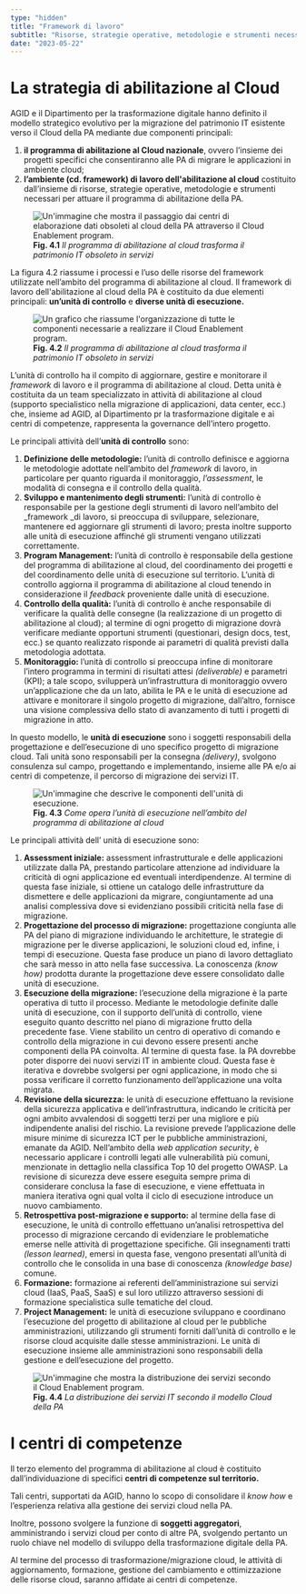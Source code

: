 ```yaml
---
type: "hidden"
title: "Framework di lavoro"
subtitle: "Risorse, strategie operative, metodologie e strumenti necessari per attuare il programma di abilitazione della PA."
date: "2023-05-22"
---
```


# La strategia di abilitazione al Cloud
AGID e il Dipartimento per la trasformazione digitale hanno definito il modello strategico evolutivo per la migrazione del patrimonio IT esistente verso il Cloud della PA mediante due componenti principali:
1. **il programma di abilitazione al Cloud nazionale**, ovvero l’insieme dei progetti specifici che consentiranno alle PA di migrare le applicazioni in ambiente cloud;
2. **l’ambiente (cd. framework) di lavoro dell'abilitazione al cloud** costituito dall’insieme di risorse, strategie operative, metodologie e strumenti necessari per attuare il programma di abilitazione della PA.

<div class="d-flex justify-content-center mb-3">
  <figure class="figure">
    <img src="/assets/framework/cloud-enablement-program.png" class="figure-img img-fluid rounded" alt="Un'immagine che mostra il passaggio dai centri di elaborazione dati obsoleti al cloud della PA attraverso il Cloud Enablement program.">
    <figcaption class="figure-caption"><b>Fig. 4.1</b> <i>Il programma di abilitazione al cloud trasforma il patrimonio IT obsoleto in servizi</i></figcaption>
  </figure>
</div>

La figura 4.2 riassume i processi e l’uso delle risorse del framework utilizzate nell’ambito del programma di abilitazione al cloud. Il framework di lavoro dell'abilitazione al cloud della PA è costituito da due elementi principali: **un’unità di controllo** e **diverse unità di esecuzione.**

<div class="d-flex justify-content-center mb-3">
  <figure class="figure">
    <img src="/assets/framework/componenti-cloud-enablement-program.png" class="figure-img img-fluid rounded" alt="Un grafico che riassume l'organizzazione di tutte le componenti necessarie a realizzare il Cloud Enablement program.">
    <figcaption class="figure-caption"><b>Fig. 4.2</b> <i>Il programma di abilitazione al cloud trasforma il patrimonio IT obsoleto in servizi</i></figcaption>
  </figure>
</div>

L’unità di controllo ha il compito di aggiornare, gestire e monitorare il _framework_ di lavoro e il programma di abilitazione al cloud. Detta unità è costituita da un team specializzato in attività di abilitazione al cloud (supporto specialistico nella migrazione di applicazioni, data center, ecc.) che, insieme ad AGID, al Dipartimento pr la trasformazione digitale e ai centri di competenze, rappresenta la governance dell’intero progetto.

Le principali attività dell’**unità di controllo** sono:
1. **Definizione delle metodologie:** l’unità di controllo definisce e aggiorna le metodologie adottate nell’ambito del _framework_ di lavoro, in particolare per quanto riguarda il monitoraggio, _l’assessment_, le modalità di consegna e il controllo della qualità.
2. **Sviluppo e mantenimento degli strumenti:** l’unità di controllo è responsabile per la gestione degli strumenti di lavoro nell’ambito del _framework _di lavoro, si preoccupa di sviluppare, selezionare, mantenere ed aggiornare gli strumenti di lavoro; presta inoltre supporto alle unità di esecuzione affinché gli strumenti vengano utilizzati correttamente.
3. **Program Management:** l’unità di controllo è responsabile della gestione del programma di abilitazione al cloud, del coordinamento dei progetti e del coordinamento delle unità di esecuzione sul territorio. L’unità di controllo aggiorna il programma di abilitazione al cloud tenendo in considerazione il _feedback_ proveniente dalle unità di esecuzione.
4. **Controllo della qualità:** l’unità di controllo è anche responsabile di verificare la qualità delle consegne (la realizzazione di un progetto di abilitazione al cloud); al termine di ogni progetto di migrazione dovrà verificare mediante opportuni strumenti (questionari, design docs, test, ecc.) se quanto realizzato risponde ai parametri di qualità previsti dalla metodologia adottata.
5. **Monitoraggio:** l’unità di controllo si preoccupa infine di monitorare l’intero programma in termini di risultati attesi _(deliverable)_ e parametri (KPI); a tale scopo, svilupperà un’infrastruttura di monitoraggio ovvero un’applicazione che da un lato, abilita le PA e le unità di esecuzione ad attivare e monitorare il singolo progetto di migrazione, dall’altro, fornisce una visione complessiva dello stato di avanzamento di tutti i progetti di migrazione in atto.

In questo modello, le **unità di esecuzione** sono i soggetti responsabili della progettazione e dell’esecuzione di uno specifico progetto di migrazione cloud. Tali unità sono responsabili per la consegna _(delivery)_, svolgono consulenza sul campo, progettando e implementando, insieme alle PA e/o ai centri di competenze, il percorso di migrazione dei servizi IT.

<div class="d-flex justify-content-center mb-3">
  <figure class="figure">
    <img src="/assets/framework/unita-esecuzione-cloud-enablement-program.png" class="figure-img img-fluid rounded" alt="Un'immagine che descrive le componenti dell'unità di esecuzione.">
    <figcaption class="figure-caption"><b>Fig. 4.3</b> <i>Come opera l’unità di esecuzione nell’ambito del programma di abilitazione al cloud</i></figcaption>
  </figure>
</div>

Le principali attività dell’ unità di esecuzione sono:
1. **Assessment iniziale:** assessment infrastrutturale e delle applicazioni utilizzate dalla PA, prestando particolare attenzione ad individuare la criticità di ogni applicazione ed eventuali interdipendenze. Al termine di questa fase iniziale, si ottiene un catalogo delle infrastrutture da dismettere e delle applicazioni da migrare, congiuntamente ad una analisi complessiva dove si evidenziano possibili criticità nella fase di migrazione.
2. **Progettazione del processo di migrazione:** progettazione congiunta alle PA del piano di migrazione individuando le architetture, le strategie di migrazione per le diverse applicazioni, le soluzioni cloud ed, infine, i tempi di esecuzione. Questa fase produce un piano di lavoro dettagliato che sarà messo in atto nella fase successiva. La conoscenza _(know how)_ prodotta durante la progettazione deve essere consolidato dalle unità di esecuzione.
3. **Esecuzione della migrazione:** l’esecuzione della migrazione è la parte operativa di tutto il processo. Mediante le metodologie definite dalle unità di esecuzione, con il supporto dell’unità di controllo, viene eseguito quanto descritto nel piano di migrazione frutto della precedente fase. Viene stabilito un centro di operativo di comando e controllo della migrazione in cui devono essere presenti anche componenti della PA coinvolta. Al termine di questa fase. la PA dovrebbe poter disporre dei nuovi servizi IT in ambiente cloud. Questa fase è iterativa e dovrebbe svolgersi per ogni applicazione, in modo che si possa verificare il corretto funzionamento dell’applicazione una volta migrata.
4. **Revisione della sicurezza:** le unità di esecuzione effettuano la revisione della sicurezza applicativa e dell’infrastruttura, indicando le criticità per ogni ambito avvalendosi di soggetti terzi per una migliore e più indipendente analisi del rischio. La revisione prevede l’applicazione delle misure minime di sicurezza ICT per le pubbliche amministrazioni, emanate da AGID. Nell’ambito della _web application security_, è necessario applicare i controlli legati alle vulnerabilità più comuni, menzionate in dettaglio nella classifica Top 10 del progetto OWASP. La revisione di sicurezza deve essere eseguita sempre prima di considerare conclusa la fase di esecuzione, e viene effettuata in maniera iterativa ogni qual volta il ciclo di esecuzione introduce un nuovo cambiamento.
5. **Retrospettiva post-migrazione e supporto:** al termine della fase di esecuzione, le unità di controllo effettuano un’analisi retrospettiva del processo di migrazione cercando di evidenziare le problematiche emerse nelle attività di progettazione specifiche. Gli insegnamenti tratti _(lesson learned)_, emersi in questa fase, vengono presentati all’unità di controllo che le consolida in una base di conoscenza _(knowledge base)_ comune.
6. **Formazione:** formazione ai referenti dell’amministrazione sui servizi cloud (IaaS, PaaS, SaaS) e sul loro utilizzo attraverso sessioni di formazione specialistica sulle tematiche del cloud.
7. **Project Management:** le unità di esecuzione sviluppano e coordinano l’esecuzione del progetto di abilitazione al cloud per le pubbliche amministrazioni, utilizzando gli strumenti forniti dall’unità di controllo e le risorse cloud acquisite dalle stesse amministrazioni. Le unità di esecuzione insieme alle amministrazioni sono responsabili della gestione e dell’esecuzione del progetto.

<div class="d-flex justify-content-center mb-3">
  <figure class="figure">
    <img src="/assets/framework/distribuzione-servizi-cloud-enablement-program.png" class="figure-img img-fluid rounded" alt="Un'immagine che mostra la distribuzione dei servizi secondo il Cloud Enablement program.">
    <figcaption class="figure-caption"><b>Fig. 4.4</b> <i>La distribuzione dei servizi IT secondo il modello Cloud della PA</i></figcaption>
  </figure>
</div>

# I centri di competenze
Il terzo elemento del programma di abilitazione al cloud è costituito dall’individuazione di specifici **centri di competenze sul territorio.**

Tali centri, supportati da AGID, hanno lo scopo di consolidare il _know how_ e l’esperienza relativa alla gestione dei servizi cloud nella PA.

Inoltre, possono svolgere la funzione di **soggetti aggregatori**, amministrando i servizi cloud per conto di altre PA, svolgendo pertanto un ruolo chiave nel modello di sviluppo della trasformazione digitale della PA.

Al termine del processo di trasformazione/migrazione cloud, le attività di aggiornamento, formazione, gestione del cambiamento e ottimizzazione delle risorse cloud, saranno affidate ai centri di competenze.